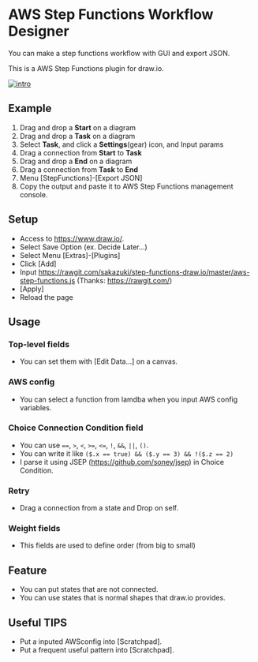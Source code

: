 # AWS Step Functions Workflow Designer

 You can make a step functions workflow with GUI and export JSON.
 
 This is a AWS Step Functions plugin for draw.io.

[![intro](https://img.youtube.com/vi/NrMcFdTdhhU/0.jpg)](https://youtu.be/NrMcFdTdhhU)

## Example
1. Drag and drop a **Start** on a diagram
1. Drag and drop a **Task** on a diagram
1. Select **Task**, and click a **Settings**(gear) icon, and Input params
1. Drag a connection from **Start** to **Task**
1. Drag and drop a **End** on a diagram
1. Drag a connection from **Task** to **End**
1. Menu [StepFunctions]-[Export JSON]
1. Copy the output and paste it to AWS Step Functions management console.

## Setup
- Access to https://www.draw.io/.
- Select Save Option (ex. Decide Later...)
- Select Menu [Extras]-[Plugins]
- Click [Add]
- Input https://rawgit.com/sakazuki/step-functions-draw.io/master/aws-step-functions.js
  (Thanks: https://rawgit.com/)
- [Apply]
- Reload the page

## Usage
### Top-level fields
- You can set them with [Edit Data...] on a canvas.

### AWS config
- You can select a function from lamdba when you input AWS config variables.

### Choice Connection Condition field
- You can use `==`, `>`, `<`, `>=`, `<=`, `!`, `&&`, `||`, `()`.
- You can write it like `($.x == true) && ($.y == 3) && !($.z == 2)`
- I parse it using JSEP (https://github.com/soney/jsep) in Choice Condition.

### Retry
- Drag a connection from a state and Drop on self.

### Weight fields
- This fields are used to define order (from big to small)

## Feature
- You can put states that are not connected.
- You can use states that is normal shapes that draw.io provides.

## Useful TIPS
- Put a inputed AWSconfig into [Scratchpad].
- Put a frequent useful pattern into [Scratchpad].
